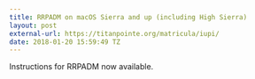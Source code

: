 ```yaml
---
title: RRPADM on macOS Sierra and up (including High Sierra)
layout: post
external-url: https://titanpointe.org/matricula/iupi/
date: 2018-01-20 15:59:49 TZ
---
```


Instructions for RRPADM now available.
